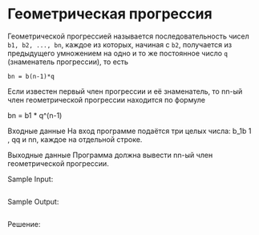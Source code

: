 # Геометрическая прогрессия

Геометрической прогрессией называется последовательность чисел ```b1, b2, ..., bn```, каждое из которых, начиная с ```b2```, получается из предыдущего умножением на одно и то же постоянное число ```q``` (знаменатель прогрессии), то есть
```
bn = b(n-1)*q
```

Если известен первый член прогрессии и её знаменатель, то nn-ый член геометрической прогрессии находится по формуле

bn = b1 * q^(n-1)

Входные данные
На вход программе подаётся три целых числа: b_1b 
1
​	
 , qq и nn, каждое на отдельной строке.

Выходные данные
Программа должна вывести nn-ый член геометрической прогрессии.

Sample Input:
```

```

Sample Output:
```

```

Решение:
```python

```
